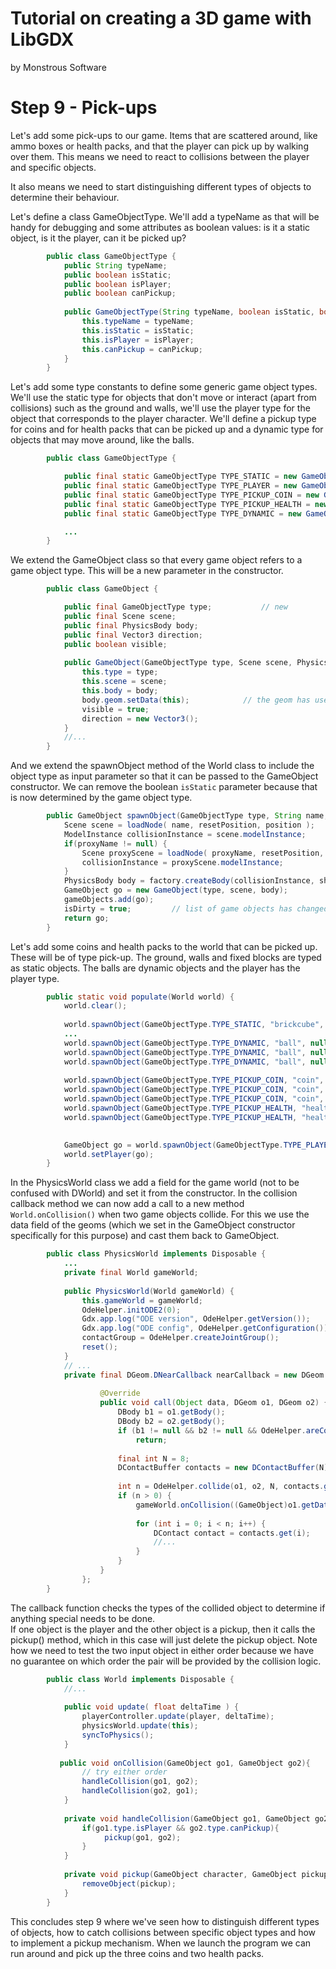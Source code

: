 # Tutorial on creating a 3D game with LibGDX
by Monstrous Software


# Step 9 - Pick-ups

Let's add some pick-ups to our game. Items that are scattered around, like ammo boxes or health packs, and that the player can pick up by walking over them.
This means we need to react to collisions between the player and specific objects.

It also means we need to start distinguishing different types of objects to determine their behaviour.

Let's define a class GameObjectType. We'll add a typeName as that will be handy for debugging and some attributes as boolean values: is it a static object, is it the player, can it be picked up?

```java
        public class GameObjectType {
            public String typeName;
            public boolean isStatic;
            public boolean isPlayer;
            public boolean canPickup;
        
            public GameObjectType(String typeName, boolean isStatic, boolean isPlayer, boolean canPickup) {
                this.typeName = typeName;
                this.isStatic = isStatic;
                this.isPlayer = isPlayer;
                this.canPickup = canPickup;
            }
        }
```

Let's add some type constants to define some generic game object types. We'll use the static type for objects that don't move or interact (apart from collisions) such as the ground and walls,
we'll use the player type for the object that corresponds to the player character. We'll define a pickup type for coins and for health packs that can be picked up and a dynamic type for objects
that may move around, like the balls.

```java
        public class GameObjectType {

            public final static GameObjectType TYPE_STATIC = new GameObjectType("static", true, false, false);
            public final static GameObjectType TYPE_PLAYER = new GameObjectType("player", false, true, false);
            public final static GameObjectType TYPE_PICKUP_COIN = new GameObjectType("coin", false, false, true);
            public final static GameObjectType TYPE_PICKUP_HEALTH = new GameObjectType("health", false, false, true);
            public final static GameObjectType TYPE_DYNAMIC = new GameObjectType("dynamic", false, false, false);

            ...
        }
```

We extend the GameObject class so that every game object refers to a game object type. This will be a new parameter in the constructor. 

```java
        public class GameObject {

            public final GameObjectType type;           // new
            public final Scene scene;
            public final PhysicsBody body;
            public final Vector3 direction;
            public boolean visible;
        
            public GameObject(GameObjectType type, Scene scene, PhysicsBody body) {
                this.type = type;           
                this.scene = scene;
                this.body = body;
                body.geom.setData(this);            // the geom has user data to link back to GameObject for collision handling
                visible = true;
                direction = new Vector3();
            }
            //...
        }
```

And we extend the spawnObject method of the World class to include the object type as input parameter so that it can be passed to the GameObject constructor.  We can remove the boolean `isStatic` parameter
because that is now determined by the game object type.

```java
        public GameObject spawnObject(GameObjectType type, String name, String proxyName, CollisionShapeType shapeType, boolean resetPosition, Vector3 position, float mass){
            Scene scene = loadNode( name, resetPosition, position );
            ModelInstance collisionInstance = scene.modelInstance;
            if(proxyName != null) {
                Scene proxyScene = loadNode( proxyName, resetPosition, position );
                collisionInstance = proxyScene.modelInstance;
            }
            PhysicsBody body = factory.createBody(collisionInstance, shapeType, mass, type.isStatic);
            GameObject go = new GameObject(type, scene, body);
            gameObjects.add(go);
            isDirty = true;         // list of game objects has changed
            return go;
        }
```

Let's add some coins and health packs to the world that can be picked up. These will be of type pick-up.  The ground, walls and fixed blocks are typed as static objects.
The balls are dynamic objects and the player has the player type.

```java
        public static void populate(World world) {
            world.clear();
    
            world.spawnObject(GameObjectType.TYPE_STATIC, "brickcube", null, CollisionShapeType.BOX, false, Vector3.Zero, 1);
            ...    
            world.spawnObject(GameObjectType.TYPE_DYNAMIC, "ball", null, CollisionShapeType.SPHERE, true, new Vector3(0,4,-2), Settings.ballMass);
            world.spawnObject(GameObjectType.TYPE_DYNAMIC, "ball", null, CollisionShapeType.SPHERE, true, new Vector3(-1,5,-2), Settings.ballMass);
            world.spawnObject(GameObjectType.TYPE_DYNAMIC, "ball", null, CollisionShapeType.SPHERE, true, new Vector3(-2,6,-2), Settings.ballMass);
    
            world.spawnObject(GameObjectType.TYPE_PICKUP_COIN, "coin",  null, CollisionShapeType.BOX, true, new Vector3(-5, 1, 0), 1);
            world.spawnObject(GameObjectType.TYPE_PICKUP_COIN, "coin",  null,  CollisionShapeType.BOX, true, new Vector3(5, 1, 15), 1);
            world.spawnObject(GameObjectType.TYPE_PICKUP_COIN, "coin",  null, CollisionShapeType.BOX, true, new Vector3(-12, 1, 13), 1);
            world.spawnObject(GameObjectType.TYPE_PICKUP_HEALTH, "healthpack",null, CollisionShapeType.BOX, true, new Vector3(26, 0.1f, -26), 1);
            world.spawnObject(GameObjectType.TYPE_PICKUP_HEALTH, "healthpack",  null, CollisionShapeType.BOX, true, new Vector3(-26, 0.1f, 26), 1);

    
            GameObject go = world.spawnObject(GameObjectType.TYPE_PLAYER, "ducky",null, CollisionShapeType.CAPSULE, true, new Vector3(0,4,0), Settings.playerMass);
            world.setPlayer(go);
        }
```

In the PhysicsWorld class we add a field for the game world (not to be confused with DWorld) and set it from the constructor.
In the collision callback method we can now add a call to a new method `World.onCollision()` when two game objects collide.
For this we use the data field of the geoms (which we set in the GameObject constructor specifically for this purpose) and cast them back to GameObject.


```java
        public class PhysicsWorld implements Disposable {
            ...
            private final World gameWorld;
        
            public PhysicsWorld(World gameWorld) {
                this.gameWorld = gameWorld;
                OdeHelper.initODE2(0);
                Gdx.app.log("ODE version", OdeHelper.getVersion());
                Gdx.app.log("ODE config", OdeHelper.getConfiguration());
                contactGroup = OdeHelper.createJointGroup();
                reset();
            }
            // ...
            private final DGeom.DNearCallback nearCallback = new DGeom.DNearCallback() {
            
                    @Override
                    public void call(Object data, DGeom o1, DGeom o2) {
                        DBody b1 = o1.getBody();
                        DBody b2 = o2.getBody();
                        if (b1 != null && b2 != null && OdeHelper.areConnected(b1, b2))
                            return;
            
                        final int N = 8;
                        DContactBuffer contacts = new DContactBuffer(N);
            
                        int n = OdeHelper.collide(o1, o2, N, contacts.getGeomBuffer());
                        if (n > 0) {
                            gameWorld.onCollision((GameObject)o1.getData(), (GameObject)o2.getData());        // <-------    new
            
                            for (int i = 0; i < n; i++) {
                                DContact contact = contacts.get(i);
                                //...
                            }
                        }
                    }
                };
        }
```


The callback function checks the types of the collided object to determine if anything special needs to be done.  
If one object is the player and the other object is a pickup, then it calls the pickup() method, which in this case will just delete the pickup object.
Note how we need to test the two input object in either order because we have no guarantee on which order the pair will be provided by the collision logic.

```java
        public class World implements Disposable {
            //...
            
            public void update( float deltaTime ) {
                playerController.update(player, deltaTime);
                physicsWorld.update(this);                                      // new parameter to pass this World object
                syncToPhysics();
            }
    
           public void onCollision(GameObject go1, GameObject go2){             // called on collision
                // try either order
                handleCollision(go1, go2);
                handleCollision(go2, go1);
            }
        
            private void handleCollision(GameObject go1, GameObject go2){
                if(go1.type.isPlayer && go2.type.canPickup){
                     pickup(go1, go2);
                }
            }
    
            private void pickup(GameObject character, GameObject pickup){
                removeObject(pickup);
            }
        }
```

This concludes step 9 where we've seen how to distinguish different types of objects, how to catch collisions between specific object types
and how to implement a pickup mechanism.  When we launch the program we can run around and pick up the three coins and two health packs.